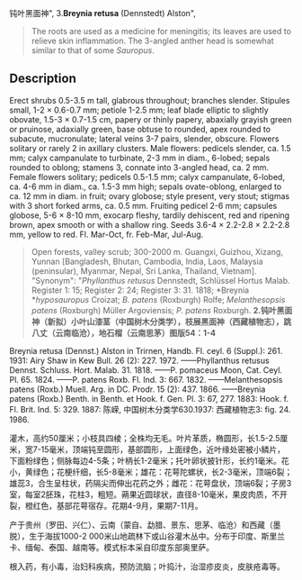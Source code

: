 钝叶黑面神",
3.**Breynia retusa** (Dennstedt) Alston",

> The roots are used as a medicine for meningitis; its leaves are used to relieve skin inflammation. The 3-angled anther head is somewhat similar to that of some *Sauropus*.

## Description
Erect shrubs 0.5-3.5 m tall, glabrous throughout; branches slender. Stipules small, 1-2 × 0.6-0.7 mm; petiole 1-2.5 mm; leaf blade elliptic to slightly obovate, 1.5-3 × 0.7-1.5 cm, papery or thinly papery, abaxially grayish green or pruinose, adaxially green, base obtuse to rounded, apex rounded to subacute, mucronulate; lateral veins 3-7 pairs, slender, obscure. Flowers solitary or rarely 2 in axillary clusters. Male flowers: pedicels slender, ca. 1.5 mm; calyx campanulate to turbinate, 2-3 mm in diam., 6-lobed; sepals rounded to oblong; stamens 3, connate into 3-angled head, ca. 2 mm. Female flowers solitary; pedicels 0.5-1.5 mm; calyx campanulate, 6-lobed, ca. 4-6 mm in diam., ca. 1.5-3 mm high; sepals ovate-oblong, enlarged to ca. 12 mm in diam. in fruit; ovary globose; style present, very stout; stigmas with 3 short forked arms, ca. 0.5 mm. Fruiting pedicel 2-6 mm; capsules globose, 5-6 × 8-10 mm, exocarp fleshy, tardily dehiscent, red and ripening brown, apex smooth or with a shallow ring. Seeds 3.6-4 × 2.2-2.8 × 2.2-2.8 mm, yellow to red. Fl. Mar-Oct, fr. Feb-Mar, Jul-Aug.

> Open forests, valley scrub; 300-2000 m. Guangxi, Guizhou, Xizang, Yunnan [Bangladesh, Bhutan, Cambodia, India, Laos, Malaysia (peninsular), Myanmar, Nepal, Sri Lanka, Thailand, Vietnam].
  "Synonym": "*Phyllanthus retusus* Dennstedt, Schlüssel Hortus Malab. Register 1: 15; Register 2: 24; Register 3: 31. 1818; *Breynia **hyposauropus* Croizat; *B. patens* (Roxburgh) Rolfe; *Melanthesopsis patens* (Roxburgh) Müller Argoviensis; *P. patens* Roxburgh.
**2.钝叶黑面神（新拟）小叶山漆茎（中国树木分类学），枝展黑面神（西藏植物志），跳八丈（云南临沧），地石榴（云南思茅）图版54：1-4**

Breynia retusa (Dennst.) Alston in Trirnen, Handb. Fl. ceyl. 6 (Suppl.): 261. 1931: Airy Shaw in Kew Bull. 26 (2): 227. 1972. ——Phyllanthus retusus Dennst. Schluss. Hort. Malab. 31. 1818. ——P. pomaceus Moon, Cat. Ceyl. Pl. 65. 1824. ——P. patens Roxb. Fl. Ind. 3: 667. 1832. ——Melanthesopsis patens (Roxb.) Muell. Arg. in DC. Prodr. 15 (2): 437. 1866. ——Breynia patens (Roxb.) Benth. in Benth. et Hook. f. Gen. Pl. 3: 67, 277. 1883: Hook. f. Fl. Brit. Ind. 5: 329. 1887: 陈嵘, 中国树木分类学630.1937: 西藏植物志3: fig. 24. 1986.

灌木，高约50厘米；小枝具四棱；全株均无毛。叶片革质，椭圆形，长1.5-2.5厘米，宽7-15毫米，顶端钝至圆形，基部圆形，上面绿色，近叶缘处密被小鳞片，下面粉绿色；侧脉每边4-5条；叶柄长1-2毫米；托叶卵状披针形，长约1毫米。花小，黄绿色；花梗纤细，长5-8毫米；雄花：花萼陀螺状，长2-3毫米，顶端6裂；雄蕊3，合生呈柱状，药隔尖而伸出花药之外；雌花：花萼盘状，顶端6裂；子房3室，每室2胚珠，花柱3，粗短。蒴果近圆球状，直径8-10毫米，果皮肉质，不开裂，橙红色，基部花萼宿存。花期4-9月，果期7-11月。

产于贵州（罗田、兴仁）、云南（蒙自、勐腊、景东、思茅、临沧）和西藏（墨脱），生于海拔1000-2 000米山地疏林下或山谷灌木丛中。分布于印度、斯里兰卡、缅甸、泰国、越南等。模式标本采自印度东部奥里萨。

根入药，有小毒，治妇科疾病，预防流脑；叶捣汁，治湿疹皮炎，皮肤疮毒等。
